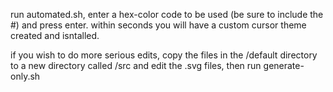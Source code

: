 run automated.sh, enter a hex-color code to be used (be sure to include the #) and press enter.
within seconds you will have a custom cursor theme created and isntalled.

if you wish to do more serious edits, copy the files in the /default directory to a new directory called /src
and edit the .svg files, then run generate-only.sh
